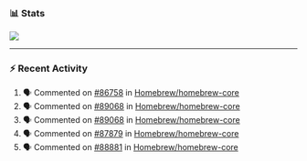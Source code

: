 ### :bar_chart: Stats

<a href="#">
  <img align="center" src="https://github-readme-stats.vercel.app/api?username=tuzi3040&show_icons=true&theme=dark" />
</a>

---

### :zap: Recent Activity

<!--START_SECTION:activity-->
1. 🗣 Commented on [#86758](https://github.com/Homebrew/homebrew-core/issues/86758) in [Homebrew/homebrew-core](https://github.com/Homebrew/homebrew-core)
2. 🗣 Commented on [#89068](https://github.com/Homebrew/homebrew-core/issues/89068) in [Homebrew/homebrew-core](https://github.com/Homebrew/homebrew-core)
3. 🗣 Commented on [#89068](https://github.com/Homebrew/homebrew-core/issues/89068) in [Homebrew/homebrew-core](https://github.com/Homebrew/homebrew-core)
4. 🗣 Commented on [#87879](https://github.com/Homebrew/homebrew-core/issues/87879) in [Homebrew/homebrew-core](https://github.com/Homebrew/homebrew-core)
5. 🗣 Commented on [#88881](https://github.com/Homebrew/homebrew-core/issues/88881) in [Homebrew/homebrew-core](https://github.com/Homebrew/homebrew-core)
<!--END_SECTION:activity-->
